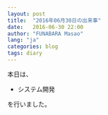 ```yaml
---
layout: post
title:  "2016年06月30日の出来事"
date:   2016-06-30 22:00
author: "FUNABARA Masao"
lang: "ja"
categories: blog
tags: diary
---
```


本日は、

* システム開発

を行いました。
